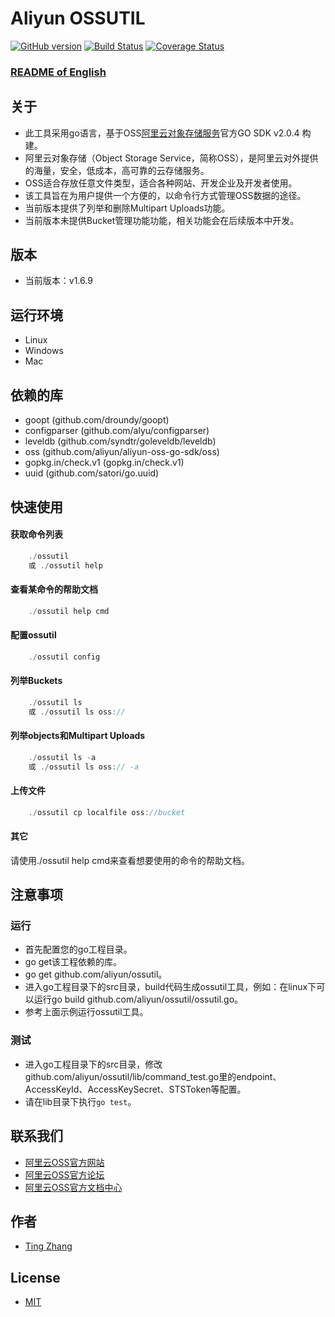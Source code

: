 # Aliyun OSSUTIL

[![GitHub version](https://badge.fury.io/gh/aliyun%2Fossutil.svg)](https://badge.fury.io/gh/aliyun%2Fossutil)
[![Build Status](https://travis-ci.org/aliyun/ossutil.svg?branch=master)](https://travis-ci.org/aliyun/ossutil)
[![Coverage Status](https://coveralls.io/repos/github/aliyun/ossutil/badge.svg?branch=master)](https://coveralls.io/github/aliyun/ossutil?branch=master)

### [README of English](https://github.com/aliyun/ossutil/blob/master/README.md)

## 关于
- 此工具采用go语言，基于OSS[阿里云对象存储服务](http://www.aliyun.com/product/oss/)官方GO SDK v2.0.4 构建。
- 阿里云对象存储（Object Storage Service，简称OSS），是阿里云对外提供的海量，安全，低成本，高可靠的云存储服务。
- OSS适合存放任意文件类型，适合各种网站、开发企业及开发者使用。
- 该工具旨在为用户提供一个方便的，以命令行方式管理OSS数据的途径。
- 当前版本提供了列举和删除Multipart Uploads功能。
- 当前版本未提供Bucket管理功能功能，相关功能会在后续版本中开发。

## 版本
- 当前版本：v1.6.9

## 运行环境
- Linux
- Windows
- Mac

## 依赖的库 
- goopt (github.com/droundy/goopt) 
- configparser (github.com/alyu/configparser)
- leveldb (github.com/syndtr/goleveldb/leveldb)
- oss (github.com/aliyun/aliyun-oss-go-sdk/oss)
- gopkg.in/check.v1 (gopkg.in/check.v1)
- uuid (github.com/satori/go.uuid)

## 快速使用
#### 获取命令列表
```go
    ./ossutil
    或 ./ossutil help
```

#### 查看某命令的帮助文档
```go
    ./ossutil help cmd 
```
    
#### 配置ossutil 
```go
    ./ossutil config
```

#### 列举Buckets
```go
    ./ossutil ls
    或 ./ossutil ls oss://
```

#### 列举objects和Multipart Uploads
```go
    ./ossutil ls -a
    或 ./ossutil ls oss:// -a
```

#### 上传文件
```go
    ./ossutil cp localfile oss://bucket
```

#### 其它
请使用./ossutil help cmd来查看想要使用的命令的帮助文档。

## 注意事项
### 运行
- 首先配置您的go工程目录。
- go get该工程依赖的库。
- go get github.com/aliyun/ossutil。
- 进入go工程目录下的src目录，build代码生成ossutil工具，例如：在linux下可以运行go build github.com/aliyun/ossutil/ossutil.go。
- 参考上面示例运行ossutil工具。

### 测试
- 进入go工程目录下的src目录，修改github.com/aliyun/ossutil/lib/command_test.go里的endpoint、AccessKeyId、AccessKeySecret、STSToken等配置。
- 请在lib目录下执行`go test`。

## 联系我们
- [阿里云OSS官方网站](http://oss.aliyun.com)
- [阿里云OSS官方论坛](http://bbs.aliyun.com)
- [阿里云OSS官方文档中心](http://www.aliyun.com/product/oss#Docs)

## 作者
- [Ting Zhang](https://github.com/dengwu12)

## License
- [MIT](https://github.com/aliyun/ossutil/blob/master/LICENSE)
